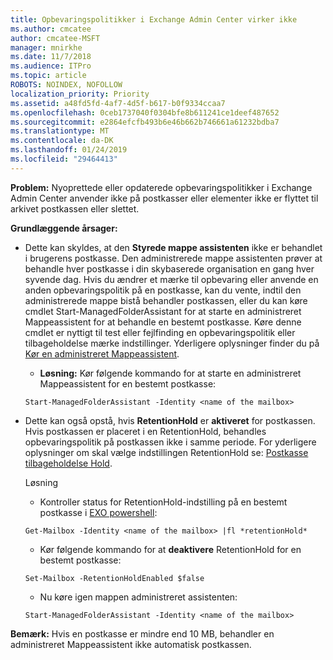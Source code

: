 ```yaml
---
title: Opbevaringspolitikker i Exchange Admin Center virker ikke
ms.author: cmcatee
author: cmcatee-MSFT
manager: mnirkhe
ms.date: 11/7/2018
ms.audience: ITPro
ms.topic: article
ROBOTS: NOINDEX, NOFOLLOW
localization_priority: Priority
ms.assetid: a48fd5fd-4af7-4d5f-b617-b0f9334ccaa7
ms.openlocfilehash: 0ceb1737040f0304bfe8b611241ce1deef487652
ms.sourcegitcommit: e2864efcfb493b6e46b662b746661a61232bdba7
ms.translationtype: MT
ms.contentlocale: da-DK
ms.lasthandoff: 01/24/2019
ms.locfileid: "29464413"
---
```

 **Problem:** Nyoprettede eller opdaterede opbevaringspolitikker i Exchange Admin Center anvender ikke på postkasser eller elementer ikke er flyttet til arkivet postkassen eller slettet. 
  
 **Grundlæggende årsager:**
  
- Dette kan skyldes, at den **Styrede mappe assistenten** ikke er behandlet i brugerens postkasse. Den administrerede mappe assistenten prøver at behandle hver postkasse i din skybaserede organisation en gang hver syvende dag. Hvis du ændrer et mærke til opbevaring eller anvende en anden opbevaringspolitik på en postkasse, kan du vente, indtil den administrerede mappe bistå behandler postkassen, eller du kan køre cmdlet Start-ManagedFolderAssistant for at starte en administreret Mappeassistent for at behandle en bestemt postkasse. Køre denne cmdlet er nyttigt til test eller fejlfinding en opbevaringspolitik eller tilbageholdelse mærke indstillinger. Yderligere oplysninger finder du på [Kør en administreret Mappeassistent](https://msdn.microsoft.com/en-us/library/gg271153%28v=exchsrvcs.149%29.aspx#managedfolderassist).
    
  - **Løsning:** Kør følgende kommando for at starte en administreret Mappeassistent for en bestemt postkasse: 
    
  ```
  Start-ManagedFolderAssistant -Identity <name of the mailbox>
  ```

- Dette kan også opstå, hvis **RetentionHold** er **aktiveret** for postkassen. Hvis postkassen er placeret i en RetentionHold, behandles opbevaringspolitik på postkassen ikke i samme periode. For yderligere oplysninger om skal vælge indstillingen RetentionHold se: [Postkasse tilbageholdelse Hold](https://docs.microsoft.com/en-us/exchange/security-and-compliance/messaging-records-management/mailbox-retention-hold).
    
    Løsning
    
  - Kontroller status for RetentionHold-indstilling på en bestemt postkasse i [EXO powershell](https://docs.microsoft.com/en-us/powershell/exchange/exchange-online/connect-to-exchange-online-powershell/connect-to-exchange-online-powershell?view=exchange-ps):
    
  ```
  Get-Mailbox -Identity <name of the mailbox> |fl *retentionHold*
  ```

  - Kør følgende kommando for at **deaktivere** RetentionHold for en bestemt postkasse: 
    
  ```
  Set-Mailbox -RetentionHoldEnabled $false
  ```

  - Nu køre igen mappen administreret assistenten:
    
  ```
  Start-ManagedFolderAssistant -Identity <name of the mailbox>
  ```

 **Bemærk:** Hvis en postkasse er mindre end 10 MB, behandler en administreret Mappeassistent ikke automatisk postkassen. 
  

